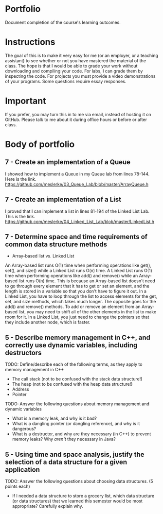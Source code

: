 Portfolio
=========
Document completion of the course's learning outcomes.

Instructions
====
The goal of this is to make it very easy for me (or an employer, or a teaching assistant) to see whether or not you have mastered the material of the class. The hope is that I would be able to grade your work without downloading and compiling your code. For labs, I can grade them by inspecting the code. For projects you must provide a video demonstrations of your programs. Some questions require essay responses.

Important
=========
If you prefer, you may turn this in to me via email, instead of hosting it on GitHub. Please talk to me about it during office hours or before or after class.

Body of portfolio
====

7 - Create an implementation of a Queue
----
I showed how to implement a Queue in my Queue lab from lines 78-144. Here is the link. https://github.com/meslerke/03_Queue_Lab/blob/master/ArrayQueue.h

7 - Create an implementation of a List
----
I proved that I can implement a list in lines 81-194 of the Linked List Lab. This is the link.
https://github.com/meslerke/04_Linked_List_Lab/blob/master/LinkedList.h


7 - Determine space and time requirements of common data structure methods
-----
* Array-based list vs. Linked List

An Array-based list runs O(1) time when performing operations like get(), set(), and size() while a Linked List runs O(n) time. A Linked List runs O(1) time when performing operations like add() and remove() while an Array-based list runs O(n) time. This is because an Array-based list doesn't need to go through every element that it has to get or set an element, and the length is stored in a variable so that you don't have to figure it out. In a Linked List, you have to loop through the list to access elements for the get, set, and size methods, which takes much longer. The opposite goes for the add() and remove() methods. To add or remove an element from an Array-based list, you may need to shift all of the other elements in the list to make room for it. In a Linked List, you just need to change the pointers so that they include another node, which is faster.


5 - Describe memory management in C++, and correctly use dynamic variables, including destructors
----
TODO: Define/describe each of the following terms, as they apply to memory management in C++

* The call stack (not to be confused with the stack data structure!)
* The heap (not to be confused with the heap data structure!)
* Address
* Pointer

TODO: Answer the following questions about memory management and dynamic variables

* What is a memory leak, and why is it bad?
* What is a dangling pointer (or dangling reference), and why is it dangerous?
* What is a destructor, and why are they necessary (in C++) to prevent memory leaks? Why *aren't* they necessary in Java?


5 - Using time and space analysis, justify the selection of a data structure for a given application
----
TODO: Answer the following questions about choosing data structures. (5 points each)

* If I needed a data structure to store a grocery list, which data structure (or data structures) that we learned this semester would be most appropriate? Carefully explain why.
